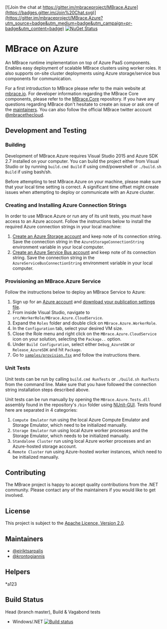 [![Join the chat at https://gitter.im/mbraceproject/MBrace.Azure](https://badges.gitter.im/Join%20Chat.svg)](https://gitter.im/mbraceproject/MBrace.Azure?utm_source=badge&utm_medium=badge&utm_campaign=pr-badge&utm_content=badge)
[![NuGet Status](http://img.shields.io/nuget/vpre/MBrace.Azure.svg?style=flat)](https://www.nuget.org/packages/MBrace.Azure/)

# MBrace on Azure

An MBrace runtime implementation on top of Azure PaaS components. 
Enables easy deployment of scalable MBrace clusters using worker roles. 
It also supports on-site cluster deployments using Azure storage/service bus components for communication.

For a first introduction to MBrace please refer to the main website at [mbrace.io](http://www.mbrace.io/).
For developer information regarding the MBrace Core components, please refer to the [MBrace.Core](https://github.com/mbraceproject/MBrace.Core) repository.
If you have any questions regarding MBrace don't hesitate to create an issue or ask one of the [maintainers](#maintainers).
You can also follow the official MBrace twitter account [@mbracethecloud](https://twitter.com/mbracethecloud).

## Development and Testing

### Building

Development of MBrace.Azure requires Visual Studio 2015 and Azure SDK 2.7 installed on your computer.
You can build the project either from Visual Studio or by running `build.cmd Build` if using cmd/powershell or `./build.sh Build` if using bash/sh.

Before attempting to test MBrace.Azure on your machine, please make sure that your local time setting is correct.
A significant time offset might create issues when attempting to deploy or communicate with an Azure cluster.

### Creating and Installing Azure Connection Strings

In order to use MBrace.Azure or run any of its unit tests, you must have access to an Azure account.
Follow the instructions below to install the required Azure connection strings in your local machine:
  1. [Create an Azure Storage account](https://azure.microsoft.com/en-in/documentation/articles/storage-create-storage-account/) and keep note of its connection string. Save the connection string in the `AzureStorageConnectionString` environment variable in your local computer.
  2. [Create an Azure Service Bus account](https://azure.microsoft.com/en-us/documentation/articles/service-bus-dotnet-how-to-use-queues/) and keep note of its connection string. Save the connection string in the `AzureServiceBusConnectionString` environment variable in your local computer.

### Provisioning an MBrace.Azure Service

Follow the instructions below to deploy an MBrace Service to Azure:
  1. Sign up for an [Azure account](https://azure.microsoft.com/en-us/) and [download your publication settings file](https://manage.windowsazure.com/publishsettings).
  2. From inside Visual Studio, navigate to `src/WorkerRole/MBrace.Azure.CloudService`.
  3. Expand the `Roles` folder and double click on `MBrace.Azure.WorkerRole`.
  4. In the `Configuration` tab, select your desired VM size.
  5. Close the Role menu and right click on the `MBrace.Azure.CloudService` icon on your solution, selecting the `Package..` option.
  6. Under `Build Configuration`, select either `Debug_AzureSDK` or `Release_AzureSDK` and hit `Package`.
  10. Go to [`samples/provision.fsx`](samples/provision.fsx) and follow the instructions there.

### Unit Tests

Unit tests can be run by calling `build.cmd RunTests` or `./build.sh RunTests` from the command line. 
Make sure that you have followed the connection string installation steps described above.

Unit tests can be run manually by opening the `MBrace.Azure.Tests.dll` assembly found in the repository's `/bin` folder using [NUnit-GUI](http://www.nunit.org/index.php?p=nunit-gui&r=2.2.10). 
Tests found here are separated in 4 categories:
  1. `Compute Emulator` run using the local Azure Compute Emulator and Storage Emulator, which need to be initialized manually.
  2. `Storage Emulator` run using local Azure worker processes and the Storage Emulator, which needs to be initialized manually.
  3. `Standalone Cluster` run using local Azure worker processes and an Azure-hosted storage account.
  4. `Remote Cluster` run using Azure-hosted worker instances, which need to be initialized manually.

## Contributing

The MBrace project is happy to accept quality contributions from the .NET community.
Please contact any of the maintainers if you would like to get involved.

## License

This project is subject to the [Apache Licence, Version 2.0](LICENSE.md).

## Maintainers

  * [@eiriktsarpalis](https://twitter.com/eiriktsarpalis)
  * [@krontogiannis](https://twitter.com/krontogiannis)
## Helpers
  *a123
## Build Status

Head (branch master), Build & Vagabond tests
  * Windows/.NET [![Build status](https://ci.appveyor.com/api/projects/status/f0nt1f1ih0cwsa0o/branch/master?svg=true)](https://ci.appveyor.com/project/nessos/mbrace-azure/branch/master)
